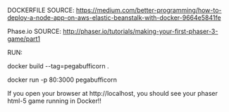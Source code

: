 DOCKERFILE SOURCE: https://medium.com/better-programming/how-to-deploy-a-node-app-on-aws-elastic-beanstalk-with-docker-9664e5841fe

Phase.io SOURCE: http://phaser.io/tutorials/making-your-first-phaser-3-game/part1

RUN:

docker build --tag=pegabufficorn .


docker run -p 80:3000 pegabufficorn



If you open your browser at http://localhost, you should see your phaser html-5 game running in Docker!!
